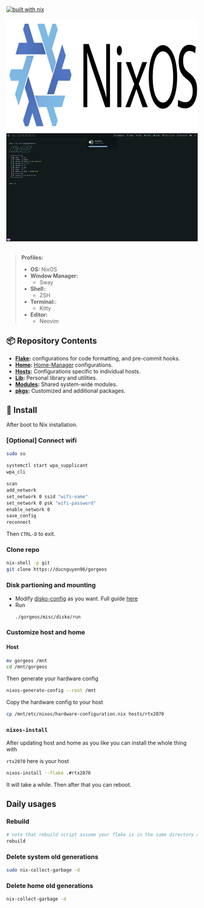 [![built with nix](https://builtwithnix.org/badge.svg)](https://builtwithnix.org)

<div align="center">

<a href="#">
  <img src="https://raw.githubusercontent.com/NixOS/nixos-artwork/master/logo/nixos.svg" width="750" height="300" alt="Banner"/>
</a>

<br>

<a href="#">
  <img src="./assets/preview.png" width="800" alt="Desktop Preview"/>
</a>

<br>

<br>

</div>

> **Profiles:**
>
> - **OS:** NixOS
> - **Window Manager:**
>   - Sway
> - **Shell:**:
>   - ZSH
> - **Terminal:**:
>   - Kitty
> - **Editor:**
>   - Neovim

## :package: Repository Contents

- **[Flake](./flake):** configurations for code formatting, and pre-commit hooks.
- **[Home](./home):** [Home-Manager](https://github.com/nix-community/home-manager) configurations.
- **[Hosts](./hosts):** Configurations specific to individual hosts.
- **[Lib](./lib):** Personal library and utilities.
- **[Modules](./modules):** Shared system-wide modules.
- **[pkgs](./pkgs):** Customized and additional packages.

## :hammer: Install

After boot to Nix installation.

### [Optional] Connect wifi

```bash
sudo su
```

```bash
systemctl start wpa_supplicant
wpa_cli
```

```bash
scan
add_network
set_network 0 ssid "wifi-name"
set_network 0 psk "wifi-password"
enable_network 0
save_config
reconnect
```

Then `CTRL-D` to exit.

### Clone repo

```bash
nix-shell -p git
git clone https://ducnguyen96/gorgeos
```

### Disk partioning and mounting

- Modify [disko-config](./misc/disko/disko-config.nix) as you want. Full guide [here](https://github.com/nix-community/disko/blob/master/docs/quickstart.md)
- Run
  ```bash
  ./gorgeos/misc/disko/run
  ```

### Customize host and home

#### Host
```bash
mv gorgeos /mnt
cd /mnt/gorgeos
```

Then generate your hardware config

```bash
nixos-generate-config --root /mnt
```

Copy the hardware config to your host

```bash
cp /mnt/etc/nixos/hardware-configuration.nix hosts/rtx2070
```

### `nixos-install`

After updating host and home as you like you can install the whole thing with

`rtx2070` here is your host

```bash
nixos-install --flake .#rtx2070
```

It will take a while. Then after that you can reboot.

## Daily usages

### Rebuild

```bash
# note that rebuild script assume your flake is in the same directory as this repo which is ~/Documents/Code/gorgeos
rebuild
```

### Delete system old generations

```bash
sudo nix-collect-garbage -d
```

### Delete home old generations

```bash
nix-collect-garbage -d
```

